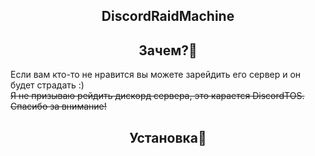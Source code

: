 <h2 align="center">DiscordRaidMachine</h2> 

<h2 align="center">Зачем?🤔</h2> 

Если вам кто-то не нравится вы можете зарейдить его сервер и он будет страдать :)  
~~Я не призываю рейдить дискорд сервера, это карается DiscordTOS. Спасибо за внимание!~~  

<h2 align="center">Установка🔧</h2> 


